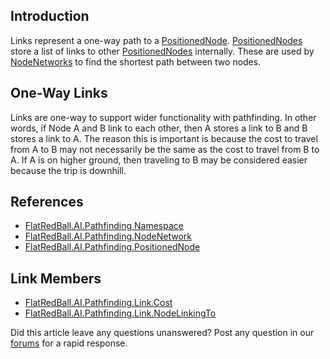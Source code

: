 ## Introduction

Links represent a one-way path to a [PositionedNode](/frb/docs/index.php?title=FlatRedBall.AI.Pathfinding.PositionedNode "FlatRedBall.AI.Pathfinding.PositionedNode"). [PositionedNodes](/frb/docs/index.php?title=FlatRedBall.AI.Pathfinding.PositionedNode "FlatRedBall.AI.Pathfinding.PositionedNode") store a list of links to other [PositionedNodes](/frb/docs/index.php?title=FlatRedBall.AI.Pathfinding.PositionedNode "FlatRedBall.AI.Pathfinding.PositionedNode") internally. These are used by [NodeNetworks](/frb/docs/index.php?title=FlatRedBall.AI.Pathfinding.NodeNetwork "FlatRedBall.AI.Pathfinding.NodeNetwork") to find the shortest path between two nodes.

## One-Way Links

Links are one-way to support wider functionality with pathfinding. In other words, if Node A and B link to each other, then A stores a link to B and B stores a link to A. The reason this is important is because the cost to travel from A to B may not necessarily be the same as the cost to travel from B to A. If A is on higher ground, then traveling to B may be considered easier because the trip is downhill.

## References

-   [FlatRedBall.AI.Pathfinding Namespace](/frb/docs/index.php?title=FlatRedBall.AI.Pathfinding_(Namespace) "FlatRedBall.AI.Pathfinding (Namespace)")
-   [FlatRedBall.AI.Pathfinding.NodeNetwork](/frb/docs/index.php?title=FlatRedBall.AI.Pathfinding.NodeNetwork "FlatRedBall.AI.Pathfinding.NodeNetwork")
-   [FlatRedBall.AI.Pathfinding.PositionedNode](/frb/docs/index.php?title=FlatRedBall.AI.Pathfinding.PositionedNode "FlatRedBall.AI.Pathfinding.PositionedNode")

## Link Members

-   [FlatRedBall.AI.Pathfinding.Link.Cost](/frb/docs/index.php?title=FlatRedBall.AI.Pathfinding.Link.Cost "FlatRedBall.AI.Pathfinding.Link.Cost")
-   [FlatRedBall.AI.Pathfinding.Link.NodeLinkingTo](/frb/docs/index.php?title=FlatRedBall.AI.Pathfinding.Link.NodeLinkingTo "FlatRedBall.AI.Pathfinding.Link.NodeLinkingTo")

Did this article leave any questions unanswered? Post any question in our [forums](/frb/forum.md) for a rapid response.
